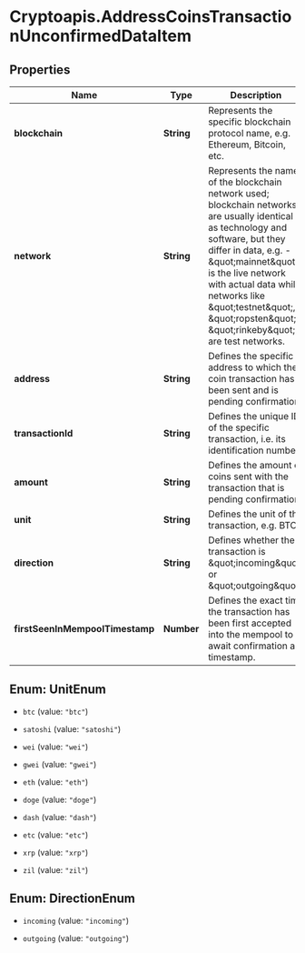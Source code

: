 # Cryptoapis.AddressCoinsTransactionUnconfirmedDataItem

## Properties

Name | Type | Description | Notes
------------ | ------------- | ------------- | -------------
**blockchain** | **String** | Represents the specific blockchain protocol name, e.g. Ethereum, Bitcoin, etc. | 
**network** | **String** | Represents the name of the blockchain network used; blockchain networks are usually identical as technology and software, but they differ in data, e.g. - \&quot;mainnet\&quot; is the live network with actual data while networks like \&quot;testnet\&quot;, \&quot;ropsten\&quot;, \&quot;rinkeby\&quot; are test networks. | 
**address** | **String** | Defines the specific address to which the coin transaction has been sent and is pending confirmation. | 
**transactionId** | **String** | Defines the unique ID of the specific transaction, i.e. its identification number. | 
**amount** | **String** | Defines the amount of coins sent with the transaction that is pending confirmation. | 
**unit** | **String** | Defines the unit of the transaction, e.g. BTC. | 
**direction** | **String** | Defines whether the transaction is \&quot;incoming\&quot; or \&quot;outgoing\&quot;. | 
**firstSeenInMempoolTimestamp** | **Number** | Defines the exact time the transaction has been first accepted into the mempool to await confirmation as timestamp. | 



## Enum: UnitEnum


* `btc` (value: `"btc"`)

* `satoshi` (value: `"satoshi"`)

* `wei` (value: `"wei"`)

* `gwei` (value: `"gwei"`)

* `eth` (value: `"eth"`)

* `doge` (value: `"doge"`)

* `dash` (value: `"dash"`)

* `etc` (value: `"etc"`)

* `xrp` (value: `"xrp"`)

* `zil` (value: `"zil"`)





## Enum: DirectionEnum


* `incoming` (value: `"incoming"`)

* `outgoing` (value: `"outgoing"`)




